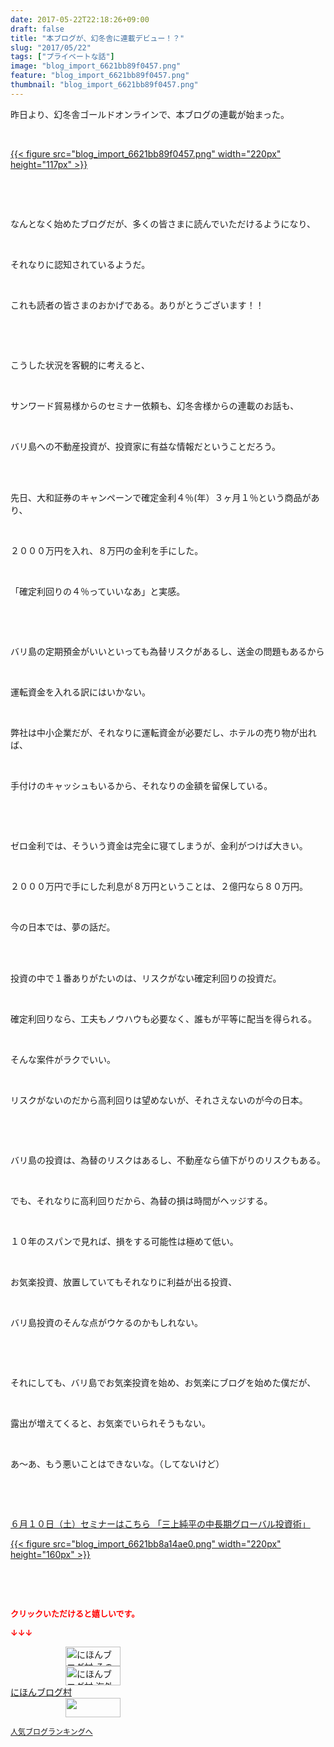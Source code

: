 ```yaml
---
date: 2017-05-22T22:18:26+09:00
draft: false
title: "本ブログが、幻冬舎に連載デビュー！？"
slug: "2017/05/22"
tags: ["プライベートな話"]
image: "blog_import_6621bb89f0457.png"
feature: "blog_import_6621bb89f0457.png"
thumbnail: "blog_import_6621bb89f0457.png"
---
```

<p>昨日より、幻冬舎ゴールドオンラインで、本ブログの連載が始まった。</p><p> </p><p><a href="9278" target="_blank">{{< figure src="blog_import_6621bb89f0457.png" width="220px" height="117px" >}}</a></p><p> </p><p> </p><p>なんとなく始めたブログだが、多くの皆さまに読んでいただけるようになり、</p><p> </p><p>それなりに認知されているようだ。</p><p> </p><p>これも読者の皆さまのおかげである。ありがとうございます！！</p><p> </p><p> </p><p>こうした状況を客観的に考えると、</p><p> </p><p>サンワード貿易様からのセミナー依頼も、幻冬舎様からの連載のお話も、</p><p> </p><p>バリ島への不動産投資が、投資家に有益な情報だということだろう。</p><p> </p><p><br/>先日、大和証券のキャンペーンで確定金利４％(年）３ヶ月１％という商品があり、</p><p> </p><p>２０００万円を入れ、８万円の金利を手にした。</p><p> </p><p>「確定利回りの４％っていいなあ」と実感。</p><p> </p><p> </p><p>バリ島の定期預金がいいといっても為替リスクがあるし、送金の問題もあるから</p><p> </p><p>運転資金を入れる訳にはいかない。</p><p> </p><p>弊社は中小企業だが、それなりに運転資金が必要だし、ホテルの売り物が出れば、</p><p> </p><p>手付けのキャッシュもいるから、それなりの金額を留保している。</p><p> </p><p> </p><p>ゼロ金利では、そういう資金は完全に寝てしまうが、金利がつけば大きい。</p><p> </p><p>２０００万円で手にした利息が８万円ということは、２億円なら８０万円。</p><p> </p><p>今の日本では、夢の話だ。</p><p> </p><p><br/>投資の中で１番ありがたいのは、リスクがない確定利回りの投資だ。</p><p> </p><p>確定利回りなら、工夫もノウハウも必要なく、誰もが平等に配当を得られる。</p><p> </p><p>そんな案件がラクでいい。</p><p> </p><p>リスクがないのだから高利回りは望めないが、それさえないのが今の日本。</p><p> </p><p> </p><p>バリ島の投資は、為替のリスクはあるし、不動産なら値下がりのリスクもある。</p><p> </p><p>でも、それなりに高利回りだから、為替の損は時間がヘッジする。</p><p> </p><p>１０年のスパンで見れば、損をする可能性は極めて低い。</p><p> </p><p>お気楽投資、放置していてもそれなりに利益が出る投資、</p><p> </p><p>バリ島投資のそんな点がウケるのかもしれない。</p><p> </p><p> </p><p>それにしても、バリ島でお気楽投資を始め、お気楽にブログを始めた僕だが、</p><p> </p><p>露出が増えてくると、お気楽でいられそうもない。</p><p> </p><p>あ～あ、もう悪いことはできないな。（してないけど）</p><p> </p><p> </p><p><a href="10_ek" target="_blank">６月１０日（土）セミナーはこちら 「三上純平の中長期グローバル投資術」</a></p><p><a href="10_ek" target="_blank">{{< figure src="blog_import_6621bb8a14ae0.png" width="220px" height="160px" >}}</a></p><p> </p><p> </p><p><font color="#ff0000" size="2"><strong>クリックいただけると嬉しいです。</strong></font></p><p><font color="#ff0000" size="2"><strong>↓↓↓</strong></font></p><p><a href="ranking.html?p_cid=01260127" id="&amp;blogmura_banner" target="_blank"><img alt="にほんブログ村 その他生活ブログ 不動産投資へ" border="0" height="31" src="data:image/svg+xml;charset=utf-8,%3Csvg%20xmlns%3D%22http%3A%2F%2Fwww.w3.org%2F2000%2Fsvg%22%20title%3D%22Placeholder%20for%20Images%22%20role%3D%22presentation%22%20viewBox%3D%220%200%2088%2031%22%20%2F%3E" width="88" data-src="//life.blogmura.com/hudousantoushi/img/hudousantoushi88_31.gif" style="aspect-ratio: auto 88 / 31;"/><noscript><img alt="にほんブログ村 その他生活ブログ 不動産投資へ" border="0" height="31" src="//life.blogmura.com/hudousantoushi/img/hudousantoushi88_31.gif" width="88"></noscript></a><br/><a href="ranking.html?p_cid=01260127" target="_blank"><img alt="にほんブログ村 海外生活ブログ バリ島情報へ" border="0" height="31" src="data:image/svg+xml;charset=utf-8,%3Csvg%20xmlns%3D%22http%3A%2F%2Fwww.w3.org%2F2000%2Fsvg%22%20title%3D%22Placeholder%20for%20Images%22%20role%3D%22presentation%22%20viewBox%3D%220%200%2088%2031%22%20%2F%3E" width="88" data-src="https://img-proxy.blog-video.jp/images?url=http%3A%2F%2Foverseas.blogmura.com%2Fbali%2Fimg%2Fbali88_31.gif" style="aspect-ratio: auto 88 / 31;"/><noscript><img alt="にほんブログ村 海外生活ブログ バリ島情報へ" border="0" height="31" src="https://img-proxy.blog-video.jp/images?url=http%3A%2F%2Foverseas.blogmura.com%2Fbali%2Fimg%2Fbali88_31.gif" width="88"></noscript></a><br/><a href="ranking.html?p_cid=01260127" target="_blank">にほんブログ村</a><br/><a href="link.php?1804582" title="人気ブログランキングへ"><img border="0" height="31" src="data:image/svg+xml;charset=utf-8,%3Csvg%20xmlns%3D%22http%3A%2F%2Fwww.w3.org%2F2000%2Fsvg%22%20title%3D%22Placeholder%20for%20Images%22%20role%3D%22presentation%22%20viewBox%3D%220%200%2088%2031%22%20%2F%3E" width="88" data-src="https://blog.with2.net/img/banner/banner_22.gif" style="aspect-ratio: auto 88 / 31;"/><noscript><img border="0" height="31" src="https://blog.with2.net/img/banner/banner_22.gif" width="88"></noscript></a></p><p><a href="link.php?1804582" style="font-size: 12px;">人気ブログランキングへ</a></p>

